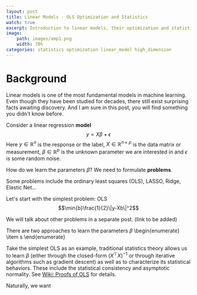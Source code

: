 ```yaml
---
layout: post
title: Linear Models - OLS Optimization and Statistics
watch: true
excerpt: Introduction to linear models, their optimization and statistical analysis, which motivates my researches.
image:
    path: images/amp1.png
    width: 70%
categories: statistics optimization linear_model high_dimension
---
```

<script type="text/x-mathjax-config"> MathJax.Hub.Config({ TeX: { equationNumbers: { autoNumber: "all" }, extensions:["color.js"] } }); </script>
<script type="text/x-mathjax-config">
    MathJax.Hub.Config({
        tex2jax: {
            inlineMath: [ ['$','$'], ["\\(","\\)"] ],
            processEscapes: true
        }
    });
</script>
<script src="https://cdn.mathjax.org/mathjax/latest/MathJax.js?config=TeX-AMS-MML_HTMLorMML" type="text/javascript"></script>


# Background
Linear models is one of the most fundamental models in machine learning. Even though they have been studied for decades, there still exist surprising facts awaiting discovery. And I am sure in this post, you will find something you didn't know before.

Consider a linear regression **model**
$$y=X\beta+\epsilon$$
Here $y\in\mathbb{R}^n$ is the response or the label, $X\in\mathbb{R}^{n\times p}$ is the data matrix or measurement, $\beta\in\mathbb{R}^p$ is the unknown parameter we are interested in and $\epsilon$ is some random noise.

How do we learn the parameters $\beta$? We need to formulate **problems**.

Some problems include the ordinary least squares (OLS), LASSO, Ridge, Elastic Net...

Let's start with the simplest problem: OLS
$$\min{b}\frac{1}{2}\|y-Xb\|^2$$

We will talk about other problems in a separate post. (link to be added)

There are two approaches to learn the parameters $\beta$
\begin{enumerate}
\item s
\end{enumerate}

Take the simplest OLS as an example, traditional statistics theory allows us to learn $\beta$ (either through the closed-form $(X^\top X)^{-1}$ or through iterative algorithms such as gradient descent) as well as to characterize its statistical behaviors. These include the statistical consistency and asymptotic normality. See [Wiki: Proofs of OLS](https://en.wikipedia.org/wiki/Proofs_involving_ordinary_least_squares) for details.

Naturally, we want 

